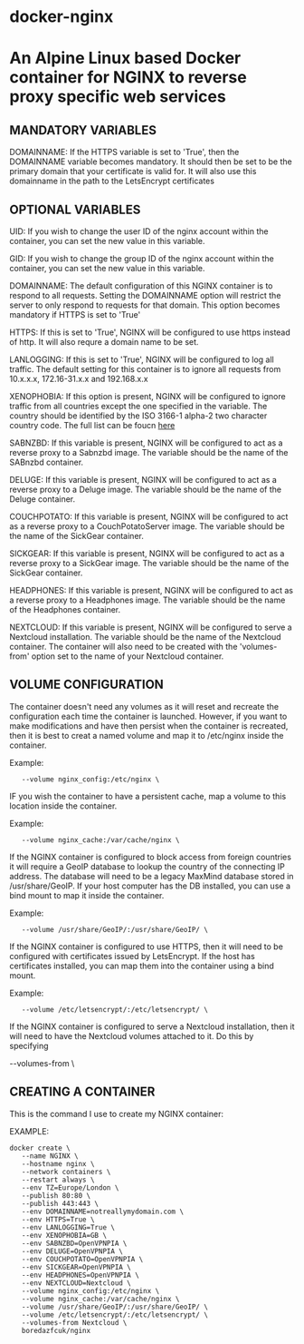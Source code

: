 # docker-nginx

# An Alpine Linux based Docker container for NGINX to reverse proxy specific web services

## MANDATORY VARIABLES

DOMAINNAME: If the HTTPS variable is set to 'True', then the DOMAINNAME variable becomes mandatory. It should then be set to be the primary domain that your certificate is valid for. It will also use this domainname in the path to the LetsEncrypt certificates

## OPTIONAL VARIABLES

UID: If you wish to change the user ID of the nginx account within the container, you can set the new value in this variable.

GID: If you wish to change the group ID of the nginx account within the container, you can set the new value in this variable.

DOMAINNAME: The default configuration of this NGINX container is to respond to all requests. Setting the DOMAINNAME option will restrict the server to only respond to requests for that domain. This option becomes mandatory if HTTPS is set to 'True'

HTTPS: If this is set to 'True', NGINX will be configured to use https instead of http. It will also requre a domain name to be set.

LANLOGGING: If this is set to 'True', NGINX will be configured to log all traffic. The default setting for this container is to ignore all requests from 10.x.x.x, 172.16-31.x.x and 192.168.x.x

XENOPHOBIA: If this option is present, NGINX will be configured to ignore traffic from all countries except the one specified in the variable. The country should be identified by the ISO 3166-1 alpha-2 two character country code. The full list can be foucn [here](https://en.wikipedia.org/wiki/ISO_3166-1_alpha-2)

SABNZBD: If this variable is present, NGINX will be configured to act as a reverse proxy to a Sabnzbd image. The variable should be the name of the SABnzbd container.

DELUGE: If this variable is present, NGINX will be configured to act as a reverse proxy to a Deluge image. The variable should be the name of the Deluge container.

COUCHPOTATO: If this variable is present, NGINX will be configured to act as a reverse proxy to a CouchPotatoServer image. The variable should be the name of the SickGear container.

SICKGEAR: If this variable is present, NGINX will be configured to act as a reverse proxy to a SickGear image. The variable should be the name of the SickGear container.

HEADPHONES: If this variable is present, NGINX will be configured to act as a reverse proxy to a Headphones image. The variable should be the name of the Headphones container.

NEXTCLOUD: If this variable is present, NGINX will be configured to serve a Nextcloud installation. The variable should be the name of the Nextcloud container. The container will also need to be created with the 'volumes-from' option set to the name of your Nextcloud container.

## VOLUME CONFIGURATION

The container doesn't need any volumes as it will reset and recreate the configuration each time the container is launched. However, if you want to make modifications and have then persist when the container is recreated, then it is best to creat a named volume and map it to /etc/nginx inside the container.

Example:
```
   --volume nginx_config:/etc/nginx \
```

IF you wish the container to have a persistent cache, map a volume to this location inside the container.

Example:
```
   --volume nginx_cache:/var/cache/nginx \
```

If the NGINX container is configured to block access from foreign countries it will require a GeoIP database to lookup the country of the connecting IP address. The database will need to be a legacy MaxMind database stored in /usr/share/GeoIP. If your host computer has the DB installed, you can use a bind mount to map it inside the container.

Example:
```
   --volume /usr/share/GeoIP/:/usr/share/GeoIP/ \
```

If the NGINX container is configured to use HTTPS, then it will need to be configured with certificates issued by LetsEncrypt. If the host has certificates installed, you can map them into the container using a bind mount.

Example:
```
   --volume /etc/letsencrypt/:/etc/letsencrypt/ \
```

If the NGINX container is configured to serve a Nextcloud installation, then it will need to have the Nextcloud volumes attached to it. Do this by specifying

--volumes-from <Nextcloud container name> \

## CREATING A CONTAINER

This is the command I use to create my NGINX container:

EXAMPLE:
```
docker create \
   --name NGINX \
   --hostname nginx \
   --network containers \
   --restart always \
   --env TZ=Europe/London \
   --publish 80:80 \
   --publish 443:443 \
   --env DOMAINNAME=notreallymydomain.com \
   --env HTTPS=True \
   --env LANLOGGING=True \
   --env XENOPHOBIA=GB \
   --env SABNZBD=OpenVPNPIA \
   --env DELUGE=OpenVPNPIA \
   --env COUCHPOTATO=OpenVPNPIA \
   --env SICKGEAR=OpenVPNPIA \
   --env HEADPHONES=OpenVPNPIA \
   --env NEXTCLOUD=Nextcloud \
   --volume nginx_config:/etc/nginx \
   --volume nginx_cache:/var/cache/nginx \
   --volume /usr/share/GeoIP/:/usr/share/GeoIP/ \
   --volume /etc/letsencrypt/:/etc/letsencrypt/ \
   --volumes-from Nextcloud \
   boredazfcuk/nginx
```
